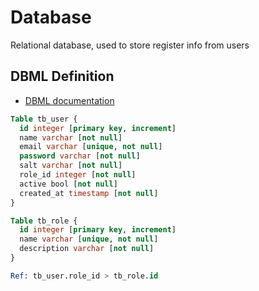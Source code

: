 # Database

Relational database, used to store register info from users

## DBML Definition

- [DBML documentation](https://dbml.dbdiagram.io/docs)

```sql
Table tb_user {
  id integer [primary key, increment]
  name varchar [not null]
  email varchar [unique, not null]
  password varchar [not null]
  salt varchar [not null]
  role_id integer [not null]
  active bool [not null]
  created_at timestamp [not null]
}

Table tb_role {
  id integer [primary key, increment]
  name varchar [unique, not null]
  description varchar [not null]
}

Ref: tb_user.role_id > tb_role.id  
```
